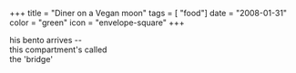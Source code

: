 +++
title = "Diner on a Vegan moon"
tags = [ "food"]
date = "2008-01-31"
color = "green"
icon = "envelope-square"
+++

<div class=\"kufirst\">his bento arrives --</div>
<div class=\"kumid\">this compartment's called</div>
<div class=\"kulast\">the 'bridge'</div>
